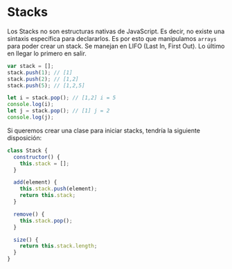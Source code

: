 # Stacks

Los Stacks no son estructuras nativas de JavaScript. Es decir, no existe una sintaxis específica para declararlos. Es por esto que manipulamos `arrays` para poder crear un stack.
Se manejan en LIFO (Last In, First Out). Lo último en llegar lo primero en salir.

```js
var stack = [];
stack.push(1); // [1]
stack.push(2); // [1,2]
stack.push(5); // [1,2,5]

let i = stack.pop(); // [1,2] i = 5
console.log(i);
let j = stack.pop(); // [1] j = 2
console.log(j);
```

Si queremos crear una clase para iniciar stacks, tendría la siguiente disposición:

```js
class Stack {
  constructor() {
    this.stack = [];
  }

  add(element) {
    this.stack.push(element);
    return this.stack;
  }

  remove() {
    this.stack.pop();
  }

  size() {
    return this.stack.length;
  }
}
```
